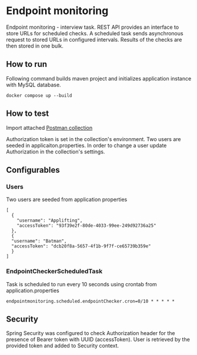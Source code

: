 # Endpoint monitoring
Endpoint monitoring - interview task.
REST API provides an interface to store URLs for scheduled checks.
A scheduled task sends asynchronous request to stored URLs in configured intervals.
Results of the checks are then stored in one bulk.

## How to run
Following command builds maven project and initializes application instance with MySQL database.

`docker compose up --build`

## How to test
Import attached [Postman collection](Endpoint%20monitoring.postman_collection.json)

Authorization token is set in the collection's environment.
Two users are seeded in applicaiton.properties.
In order to change a user update Authorization in the collection's settings.

## Configurables

### Users
Two users are seeded from application properties

```
[
  {
    "username": "Applifting",
    "accessToken": "93f39e2f-80de-4033-99ee-249d92736a25"
  },
  {
  "username": "Batman",
  "accessToken": "dcb20f8a-5657-4f1b-9f7f-ce65739b359e"
  }
]
```

### EndpointCheckerScheduledTask
Task is scheduled to run every 10 seconds using crontab from application.properties

`endpointmonitoring.scheduled.endpointChecker.cron=0/10 * * * * *`

## Security
Spring Security was configured to check Authorization header for the presence of Bearer token with UUID (accessToken).
User is retrieved by the provided token and added to Security context.
